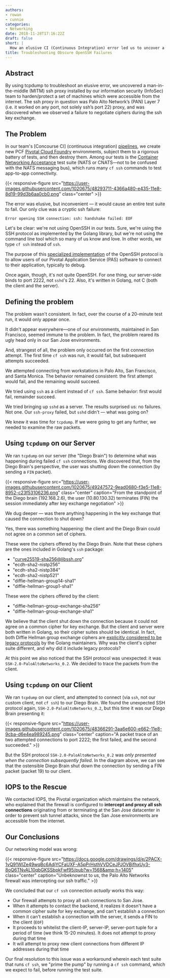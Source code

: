```yaml
---
authors:
- rowan
- cunnie
categories:
- Networking
date: 2018-11-28T17:16:22Z
draft: false
short: |
  How an elusive CI (Continuous Integration) error led us to uncover a hidden man-in-the-middle ssh proxy.
title: Troubleshooting Obscure OpenSSH Failures
---
```


## Abstract

By using tcpdump to troubleshoot an elusive error, we uncovered a
man-in-the-middle (MITM) ssh proxy installed by our information security
(InfoSec) team to harden/protect a set of machines which were accessible
from the internet. The ssh proxy in question was Palo Alto Network’s
(PAN) Layer 7 (i.e. it worked on any port, not solely ssh’s port 22)
proxy, and was discovered when we observed a failure to negotiate
ciphers during the ssh key exchange.

## The Problem

In our team's [Concourse CI] (continuous integration)
[pipelines](https://ci.nsx-t.cf-app.com/), we create new PCF [Pivotal Cloud
Foundry](https://en.wikipedia.org/wiki/Cloud_Foundry) environments, subject them
to a rigorous battery of tests, and then destroy them. Among our tests is the
[Container Networking
Acceptance](https://github.com/cloudfoundry/cf-networking-release/tree/develop/src/test/acceptance)
test suite (NATS or CNATS—not to be confused with the NATS messaging bus), which
runs many `cf ssh` commands to test app-to-app connectivity.

{{< responsive-figure src="https://user-images.githubusercontent.com/1020675/48293711-4366a480-e435-11e8-8d19-99d3b6aa0cb0.png" class="center" >}}

The error was elusive, but inconvenient — it would cause an entire test suite to fail.
Our only clue was a cryptic ssh failure:

```
Error opening SSH connection: ssh: handshake failed: EOF
```

Let's be clear: we're not using OpenSSH in our tests. Sure, we're using the SSH
protocol as implemented by the Golang library, but we're not using the command
line tool which so many of us know and love. In other words, we type `cf ssh`
instead of `ssh`.

The purpose of this [specialized
implementation](https://github.com/cloudfoundry/diego-ssh/blob/0f5b562e00a3ca52b0fa67527a43325aa743d401/cmd/ssh-proxy/main.go#L196)
of the OpenSSH protocol is to allow users of our Pivotal Application Service
(PAS) software to connect to their application, typically to debug.

Once again, though, it's not quite OpenSSH. For one thing, our server-side binds
to port 2222, not `sshd`'s 22. Also, it's written in Golang, not C (both the
client and the server).

## Defining the problem

The problem wasn't consistent. In fact, over the course of a 20-minute test
run, it would only appear once.

It didn't appear everywhere—one of our environments, maintained in San
Francisco, seemed immune to the problem. In fact, the problem reared its ugly
head only in our San Jose environments.

And, strangest of all, the problem only occurred on the first connection
attempt.  The first time `cf ssh` was run, it would fail, but subsequent
attempts succeeded.

We attempted connecting from workstations in Palo Alto, San Francisco, and Santa
Monica. The behavior remained consistent: the first attempt would fail, and the
remaining would succeed.

We tried using `ssh` as a client instead of `cf ssh`. Same behavior: first
would fail, remainder succeed.

We tried bringing up `sshd` as a server. The results surprised us: no failures.
Not one. Our `ssh-proxy` failed, but `sshd` didn't — what was going on?

We knew it was time for `tcpdump`. If we were going to get any further, we
needed to examine the raw packets.

## Using `tcpdump` on our Server

We ran `tcpdump` on our server (the "Diego Brain") to determine what
was happening during failed `cf ssh` connections. We discovered that, from the
Diego Brain's perspective, the user was shutting down the connection (by sending
a `FIN` packet).

{{< responsive-figure src="https://user-images.githubusercontent.com/1020675/49247572-9ead0680-f3e5-11e8-8952-c23f53106236.png" class="center" caption="From the standpoint of the Diego brain (192.168.2.6), the user (10.80.130.32) terminates (FIN) the session immediately after key exchange negotiation" >}}

We dug deeper — was there anything happening in the key exchange that caused the
connection to shut down?

Yes, there was something happening: the client and the Diego Brain could not
agree on a common set of ciphers.

These were the ciphers offered by the Diego Brain. Note that these ciphers are
the ones included in Golang's `ssh` package:

-   "curve25519-sha256@libssh.org"
-   "ecdh-sha2-nistp256"
-   "ecdh-sha2-nistp384"
-   "ecdh-sha2-nistp521"
-   "diffie-hellman-group14-sha1"
-   "diffie-hellman-group1-sha1"

These were the ciphers offered by the client:

-   "diffie-hellman-group-exchange-sha256"
-   "diffie-hellman-group-exchange-sha1"

We believe that the client shut down the connection because it could not agree
on a common cipher for key exchange. But the client and server were both written
in Golang, so their cipher suites should be identical. In fact, both Diffie
Hellman group exchange ciphers are [explicitly considered to be legacy
protocols](https://github.com/golang/go/issues/17230) by the Golang maintainers.
Why was the client's cipher suite different, and why did it include legacy
protocols?

At this point we also noticed that the SSH protocol was unexpected: it was
`SSH-2.0-PaloAltoNetworks_0.2`. We decided to trace the packets from the client.

## Using `tcpdump` on our Client

We ran `tcpdump` on our client, and attempted to connect (via `ssh`, not our
custom client, not `cf ssh`) to our Diego Brain. We found the unexpected SSH
protocol again, `SSH-2.0-PaloAltoNetworks_0.2`, but this time it was our Diego
Brain presenting it:

{{< responsive-figure src="https://user-images.githubusercontent.com/1020675/48366291-3aa6e600-e662-11e8-9cba-d6e4ea989245.png" class="center" caption="A packet trace of an two attempted connections to port 2222; the first failed, and the second succeeded." >}}

But the SSH protocol `SSH-2.0-PaloAltoNetworks_0.2` was _only presented when the
connection subsequently failed_. In the diagram above, we can see that the
ostensible Diego Brain shut down the connection by sending a FIN packet (packet
19) to our client.

## IOPS to the Rescue

We contacted IOPS, the Pivotal organization which maintains the network, who
explained that the  firewall is configured to **intercept and proxy all ssh
connections** originating from or terminating at the San Jose datacenter in
order to prevent ssh tunnel attacks, since the San Jose environments are
accessible from the internet.

## Our Conclusions

Our networking model was wrong:

{{< responsive-figure
src="https://docs.google.com/drawings/d/e/2PACX-1vQ91WlZe49wqBc6AdjYCFaUXF-A5pPrHsthVVDCeJPJOVBifhxUy3-8oQ6TNvAL10qbGKSSbpkFwf95/pub?w=1568&amp;h=1405"
class="center" caption="Unbeknownst to us, the Palo Alto Networks firewall was intercepting our ssh traffic." >}}

We concluded that our `cf ssh` connection *actually* works this way:

- Our firewall attempts to proxy all ssh connections to San Jose.
- When it attempts to contact the backend, it realizes it doesn't have a common cipher
  suite for key exchange, and can't establish a connection
- When it can't establish a connection with the server, it sends a FIN to the
  client (`EOF`)
- It proceeds to whitelist the client-IP, server-IP, server-port tuple for a period of
  time (we think 15-20 minutes). It does not attempt to proxy during that time
- It will attempt to proxy new client connections from different IP addresses
  during that time

Our final resolution to this issue was a workaround wherein each test suite that runs `cf ssh`, we "prime the pump" by running a `cf ssh` command, which we expect to fail, before running the test suite.
